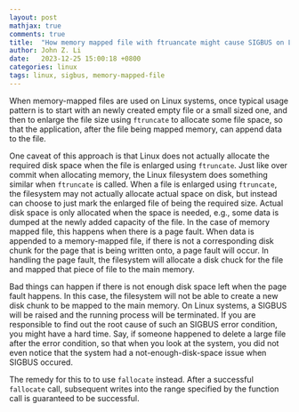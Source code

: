 ```yaml
---
layout: post
mathjax: true
comments: true
title:  "How memory mapped file with ftruancate might cause SIGBUS on Linux"
author: John Z. Li
date:   2023-12-25 15:00:18 +0800
categories: linux
tags: linux, sigbus, memory-mapped-file
---
```

When memory-mapped files are used on Linux systems, once typical usage pattern
is to start with an newly created empty file or a small sized one, and then to
enlarge the file size using `ftruncate` to allocate some file space, so that the
application, after the file being mapped memory, can append data to the file.

One caveat of this approach is that Linux does not actually allocate the required
disk space when the file is enlarged using `ftruncate`. Just like over commit when
allocating memory, the Linux filesystem does something similar when `ftruncate`
is called. When a file is enlarged using `ftruncate`, the filesystem may not
actually allocate actual space on disk, but instead can choose to just mark the
enlarged file of being the required size. Actual disk space is only allocated
when the space is needed, e.g., some data is dumped at the newly added capacity of
the file. In the case of memory mapped file, this happens when there is a page fault.
When data is appended to a memory-mapped file, if there is not a corresponding
disk chunk for the page that is being written onto, a page fault will occur. In
handling the page fault, the filesystem will allocate a disk chuck for the file
and mapped that piece of file to the main memory.

Bad things can happen if there is not enough disk space left when the page fault
happens. In this case, the filesystem will not be able to create a new disk chunk
to be mapped to the main memory. On Linux systems, a SIGBUS will be raised and
the running process will be terminated. If you are responsible to find out the root
cause of such an SIGBUS error condition, you might have a hard time. Say, if someone
happened to delete a large file after the error condition, so that when you look
at the system, you did not even notice that the system had a not-enough-disk-space
issue when SIGBUS occured.

The remedy for this to to use `fallocate` instead. After a successful `fallocate`
call, subsequent writes into the range specified by the function call is guaranteed
to be successful.
